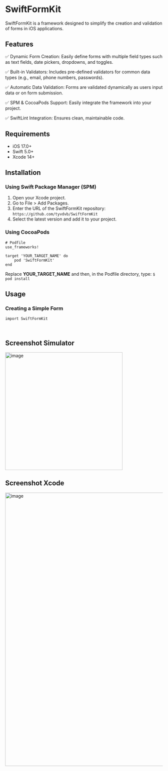 # SwiftFormKit

SwiftFormKit is a framework designed to simplify the creation and validation of forms in iOS applications. 


## Features

✅ Dynamic Form Creation: Easily define forms with multiple field types such as text fields, date pickers, dropdowns, and toggles.

✅ Built-in Validators: Includes pre-defined validators for common data types (e.g., email, phone numbers, passwords).

✅ Automatic Data Validation: Forms are validated dynamically as users input data or on form submission.

✅  SPM & CocoaPods Support: Easily integrate the framework into your project.

✅  SwiftLint Integration: Ensures clean, maintainable code.

## Requirements
- iOS 17.0+
- Swift 5.0+
- Xcode 14+

## Installation

### Using Swift Package Manager (SPM)
1. Open your Xcode project.
2. Go to File > Add Packages.
3. Enter the URL of the SwiftFormKit repository:
      `https://github.com/tyvdvb/SwiftFormKit`
4. Select the latest version and add it to your project.

### Using CocoaPods
```
# Podfile
use_frameworks!

target 'YOUR_TARGET_NAME' do
    pod 'SwiftFormKit'
end
```
Replace **YOUR_TARGET_NAME** and then, in the Podfile directory, type:
`$ pod install`

## Usage

### Creating a Simple Form
```
import SwiftFormKit

 
```

## Screenshot Simulator
<img width="375" alt="image" src="https://github.com/user-attachments/assets/39d52ca6-9d9a-45c3-a58a-e5301cf1af49">

## Screenshot Xcode
<img width="871" alt="image" src="https://github.com/user-attachments/assets/a7b6cfa9-4234-41e8-9d6e-3a6898985f99">

